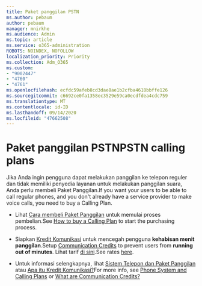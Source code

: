 ```yaml
---
title: Paket panggilan PSTN
ms.author: pebaum
author: pebaum
manager: mnirkhe
ms.audience: Admin
ms.topic: article
ms.service: o365-administration
ROBOTS: NOINDEX, NOFOLLOW
localization_priority: Priority
ms.collection: Adm_O365
ms.custom:
- "9002447"
- "4760"
- "4761"
ms.openlocfilehash: ecfdc59afeb8cd3dae8ae1b2cfba4618bbffe126
ms.sourcegitcommit: c6692ce0fa1358ec3529e59ca0ecdfdea4cdc759
ms.translationtype: MT
ms.contentlocale: id-ID
ms.lasthandoff: 09/14/2020
ms.locfileid: "47662508"
---
```

# <a name="pstn-calling-plans"></a><span data-ttu-id="c1233-102">Paket panggilan PSTN</span><span class="sxs-lookup"><span data-stu-id="c1233-102">PSTN calling plans</span></span>

<span data-ttu-id="c1233-103">Jika Anda ingin pengguna dapat melakukan panggilan ke telepon reguler dan tidak memiliki penyedia layanan untuk melakukan panggilan suara, Anda perlu membeli Paket Panggilan.</span><span class="sxs-lookup"><span data-stu-id="c1233-103">If you want your users to be able to call regular phones, and you don't already have a service provider to make voice calls, you need to buy a Calling Plan.</span></span>

- <span data-ttu-id="c1233-104">Lihat [Cara membeli Paket Panggilan](https://docs.microsoft.com/MicrosoftTeams/calling-plans-for-office-365) untuk memulai proses pembelian.</span><span class="sxs-lookup"><span data-stu-id="c1233-104">See [How to buy a Calling Plan](https://docs.microsoft.com/MicrosoftTeams/calling-plans-for-office-365) to start the purchasing process.</span></span>

- <span data-ttu-id="c1233-105">Siapkan [Kredit Komunikasi](https://docs.microsoft.com/microsoftteams/set-up-communications-credits-for-your-organization) untuk mencegah pengguna **kehabisan menit panggilan**.</span><span class="sxs-lookup"><span data-stu-id="c1233-105">Setup [Communication Credits](https://docs.microsoft.com/microsoftteams/set-up-communications-credits-for-your-organization) to prevent users from **running out of minutes**.</span></span> <span data-ttu-id="c1233-106">Lihat tarif [di sini](https://products.office.com/microsoft-teams/voice-calling).</span><span class="sxs-lookup"><span data-stu-id="c1233-106">See rates [here](https://products.office.com/microsoft-teams/voice-calling).</span></span> 

- <span data-ttu-id="c1233-107">Untuk informasi selengkapnya, lihat [Sistem Telepon dan Paket Panggilan](https://docs.microsoft.com/MicrosoftTeams/calling-plan-landing-page) atau [Apa itu Kredit Komunikasi?](https://docs.microsoft.com/microsoftteams/what-are-communications-credits)</span><span class="sxs-lookup"><span data-stu-id="c1233-107">For more info, see [Phone System and Calling Plans](https://docs.microsoft.com/MicrosoftTeams/calling-plan-landing-page) or [What are Communication Credits?](https://docs.microsoft.com/microsoftteams/what-are-communications-credits)</span></span>
